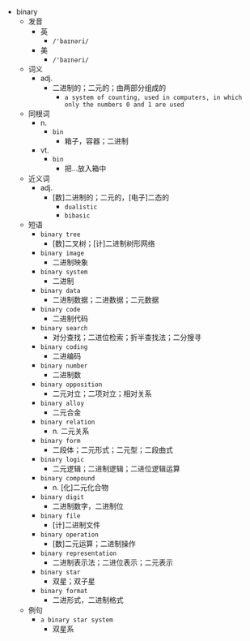 - binary
  - 发音
    - 英
      - `/'baɪnəri/`
    - 美
      - `/'baɪnəri/`
  - 词义
    - adj.
      - 二进制的；二元的；由两部分组成的
        - `a system of counting, used in computers, in which only the numbers 0 and 1 are used`
  - 同根词
    - n.
      - `bin`
        - 箱子，容器；二进制
    - vt.
      - `bin`
        - 把…放入箱中
  - 近义词
    - adj.
      - [数]二进制的；二元的，[电子]二态的
        - `dualistic`
        - `bibasic`
  - 短语
    - `binary tree`
      - [数]二叉树；[计]二进制树形网络 
    - `binary image`
      - 二进制映象 
    - `binary system`
      - 二进制 
    - `binary data`
      - 二进制数据；二进数据；二元数据 
    - `binary code`
      - 二进制代码 
    - `binary search`
      - 对分查找；二进位检索；折半查找法；二分搜寻 
    - `binary coding`
      - 二进编码 
    - `binary number`
      - 二进制数 
    - `binary opposition`
      - 二元对立；二项对立；相对关系 
    - `binary alloy`
      - 二元合金 
    - `binary relation`
      - n. 二元关系 
    - `binary form`
      - 二段体；二元形式；二元型；二段曲式 
    - `binary logic`
      - 二元逻辑；二进制逻辑；二进位逻辑运算 
    - `binary compound`
      - n. [化]二元化合物 
    - `binary digit`
      - 二进制数字，二进制位 
    - `binary file`
      - [计]二进制文件 
    - `binary operation`
      - [数]二元运算；二进制操作 
    - `binary representation`
      - 二进制表示法；二进位表示；二元表示 
    - `binary star`
      - 双星；双子星 
    - `binary format`
      - 二进形式，二进制格式 
  - 例句
    - `a binary star system`
      - 双星系

